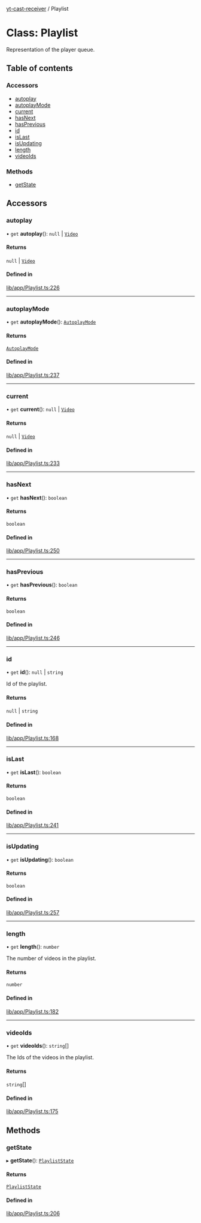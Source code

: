 [yt-cast-receiver](../README.md) / Playlist

# Class: Playlist

Representation of the player queue.

## Table of contents

### Accessors

- [autoplay](Playlist.md#autoplay)
- [autoplayMode](Playlist.md#autoplaymode)
- [current](Playlist.md#current)
- [hasNext](Playlist.md#hasnext)
- [hasPrevious](Playlist.md#hasprevious)
- [id](Playlist.md#id)
- [isLast](Playlist.md#islast)
- [isUpdating](Playlist.md#isupdating)
- [length](Playlist.md#length)
- [videoIds](Playlist.md#videoids)

### Methods

- [getState](Playlist.md#getstate)

## Accessors

### autoplay

• `get` **autoplay**(): ``null`` \| [`Video`](../interfaces/Video.md)

#### Returns

``null`` \| [`Video`](../interfaces/Video.md)

#### Defined in

[lib/app/Playlist.ts:226](https://github.com/patrickkfkan/yt-cast-receiver/blob/a7c9efd/src/lib/app/Playlist.ts#L226)

___

### autoplayMode

• `get` **autoplayMode**(): [`AutoplayMode`](../README.md#autoplaymode)

#### Returns

[`AutoplayMode`](../README.md#autoplaymode)

#### Defined in

[lib/app/Playlist.ts:237](https://github.com/patrickkfkan/yt-cast-receiver/blob/a7c9efd/src/lib/app/Playlist.ts#L237)

___

### current

• `get` **current**(): ``null`` \| [`Video`](../interfaces/Video.md)

#### Returns

``null`` \| [`Video`](../interfaces/Video.md)

#### Defined in

[lib/app/Playlist.ts:233](https://github.com/patrickkfkan/yt-cast-receiver/blob/a7c9efd/src/lib/app/Playlist.ts#L233)

___

### hasNext

• `get` **hasNext**(): `boolean`

#### Returns

`boolean`

#### Defined in

[lib/app/Playlist.ts:250](https://github.com/patrickkfkan/yt-cast-receiver/blob/a7c9efd/src/lib/app/Playlist.ts#L250)

___

### hasPrevious

• `get` **hasPrevious**(): `boolean`

#### Returns

`boolean`

#### Defined in

[lib/app/Playlist.ts:246](https://github.com/patrickkfkan/yt-cast-receiver/blob/a7c9efd/src/lib/app/Playlist.ts#L246)

___

### id

• `get` **id**(): ``null`` \| `string`

Id of the playlist.

#### Returns

``null`` \| `string`

#### Defined in

[lib/app/Playlist.ts:168](https://github.com/patrickkfkan/yt-cast-receiver/blob/a7c9efd/src/lib/app/Playlist.ts#L168)

___

### isLast

• `get` **isLast**(): `boolean`

#### Returns

`boolean`

#### Defined in

[lib/app/Playlist.ts:241](https://github.com/patrickkfkan/yt-cast-receiver/blob/a7c9efd/src/lib/app/Playlist.ts#L241)

___

### isUpdating

• `get` **isUpdating**(): `boolean`

#### Returns

`boolean`

#### Defined in

[lib/app/Playlist.ts:257](https://github.com/patrickkfkan/yt-cast-receiver/blob/a7c9efd/src/lib/app/Playlist.ts#L257)

___

### length

• `get` **length**(): `number`

The number of videos in the playlist.

#### Returns

`number`

#### Defined in

[lib/app/Playlist.ts:182](https://github.com/patrickkfkan/yt-cast-receiver/blob/a7c9efd/src/lib/app/Playlist.ts#L182)

___

### videoIds

• `get` **videoIds**(): `string`[]

The Ids of the videos in the playlist.

#### Returns

`string`[]

#### Defined in

[lib/app/Playlist.ts:175](https://github.com/patrickkfkan/yt-cast-receiver/blob/a7c9efd/src/lib/app/Playlist.ts#L175)

## Methods

### getState

▸ **getState**(): [`PlaylistState`](../interfaces/PlaylistState.md)

#### Returns

[`PlaylistState`](../interfaces/PlaylistState.md)

#### Defined in

[lib/app/Playlist.ts:206](https://github.com/patrickkfkan/yt-cast-receiver/blob/a7c9efd/src/lib/app/Playlist.ts#L206)
